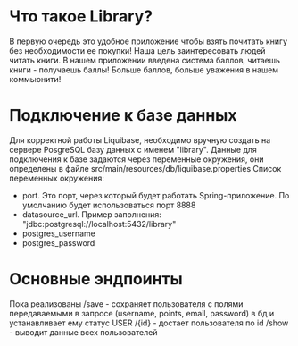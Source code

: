 # Что такое Library?

В первую очередь это удобное приложение чтобы взять почитать книгу без необходимости ее покупки! 
Наша цель заинтересовать людей читать книги.
В нашем приложении введена система баллов, читаешь книги - получаешь баллы! Больше баллов, больше уважения в нашем коммьюнити!


# Подключение к базе данных
Для корректной работы Liquibase, необходимо вручную создать на сервере PosgreSQL базу данных с именем "library".
Данные для подключения к базе задаются через переменные окружения, они определены в файле src/main/resources/db/liquibase.properties
Список переменных окружения:
- port. Это порт, через который будет работать Spring-приложение. По умолчанию будет использоваться порт 8888
- datasource_url. Пример заполнения: "jdbc:postgresql://localhost:5432/library"
- postgres_username
- postgres_password

# Основные эндпоинты
Пока реализованы 
/save - сохраняет пользователя с полями передаваемыми в запросе (username, points, email, password) в бд и устанавливает ему статус USER
/{id} - достает пользователя по id
/show - выводит данные всех пользователей
